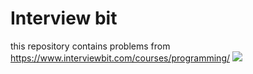 # Interview bit
this repository contains problems from https://www.interviewbit.com/courses/programming/
![](https://estruyf-github.azurewebsites.net/api/VisitorHit?user=estruyf&repo=github-visitors-badge&countColorcountColor&countColor=%237B1E7A)
